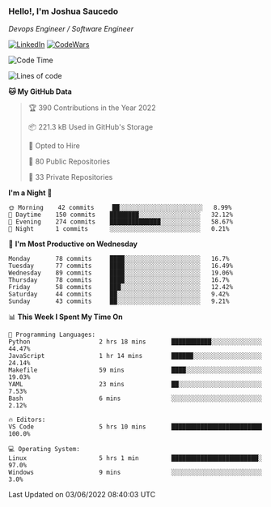 ### Hello!, I'm Joshua Saucedo
*Devops Engineer / Software Engineer*  

[![LinkedIn](https://img.shields.io/badge/LinkedIn-0073b1?logo=linkedin&style=flat-square&logoColor=white)](https://www.linkedin.com/in/joshua-nathanael-saucedo-uriarte-bb0336169/)
[![CodeWars](https://www.codewars.com/users/joshuansu0897/badges/micro)](https://www.codewars.com/users/joshuansu0897)

<!--START_SECTION:waka-->
![Code Time](http://img.shields.io/badge/Code%20Time-0%20secs-blue)

![Lines of code](https://img.shields.io/badge/From%20Hello%20World%20I%27ve%20Written-2%20Million%20lines%20of%20code-blue)

**🐱 My GitHub Data** 

> 🏆 390 Contributions in the Year 2022
 > 
> 📦 221.3 kB Used in GitHub's Storage 
 > 
> 💼 Opted to Hire
 > 
> 📜 80 Public Repositories 
 > 
> 🔑 33 Private Repositories  
 > 
**I'm a Night 🦉** 

```text
🌞 Morning    42 commits     ██░░░░░░░░░░░░░░░░░░░░░░░   8.99% 
🌆 Daytime    150 commits    ████████░░░░░░░░░░░░░░░░░   32.12% 
🌃 Evening    274 commits    ██████████████░░░░░░░░░░░   58.67% 
🌙 Night      1 commits      ░░░░░░░░░░░░░░░░░░░░░░░░░   0.21%

```
📅 **I'm Most Productive on Wednesday** 

```text
Monday       78 commits     ████░░░░░░░░░░░░░░░░░░░░░   16.7% 
Tuesday      77 commits     ████░░░░░░░░░░░░░░░░░░░░░   16.49% 
Wednesday    89 commits     ████░░░░░░░░░░░░░░░░░░░░░   19.06% 
Thursday     78 commits     ████░░░░░░░░░░░░░░░░░░░░░   16.7% 
Friday       58 commits     ███░░░░░░░░░░░░░░░░░░░░░░   12.42% 
Saturday     44 commits     ██░░░░░░░░░░░░░░░░░░░░░░░   9.42% 
Sunday       43 commits     ██░░░░░░░░░░░░░░░░░░░░░░░   9.21%

```


📊 **This Week I Spent My Time On** 

```text
💬 Programming Languages: 
Python                   2 hrs 18 mins       ███████████░░░░░░░░░░░░░░   44.47% 
JavaScript               1 hr 14 mins        ██████░░░░░░░░░░░░░░░░░░░   24.14% 
Makefile                 59 mins             ████░░░░░░░░░░░░░░░░░░░░░   19.03% 
YAML                     23 mins             ██░░░░░░░░░░░░░░░░░░░░░░░   7.53% 
Bash                     6 mins              ░░░░░░░░░░░░░░░░░░░░░░░░░   2.12%

🔥 Editors: 
VS Code                  5 hrs 10 mins       █████████████████████████   100.0%

💻 Operating System: 
Linux                    5 hrs 1 min         ████████████████████████░   97.0% 
Windows                  9 mins              ░░░░░░░░░░░░░░░░░░░░░░░░░   3.0%

```


 Last Updated on 03/06/2022 08:40:03 UTC
<!--END_SECTION:waka-->
